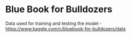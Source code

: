# Blue Book for Bulldozers
Data used for training and testing the model - https://www.kaggle.com/c/bluebook-for-bulldozers/data
